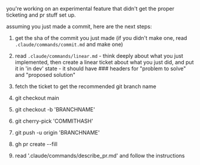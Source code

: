 you're working on an experimental feature that didn't get the proper ticketing and pr stuff set up.

assuming you just made a commit, here are the next steps:


1. get the sha of the commit you just made (if you didn't make one, read `.claude/commands/commit.md` and make one)

2. read `.claude/commands/linear.md` - think deeply about what you just implemented, then create a linear ticket about what you just did, and put it in 'in dev' state - it should have ### headers for "problem to solve" and "proposed solution"
3. fetch the ticket to get the recommended git branch name
4. git checkout main
5. git checkout -b 'BRANCHNAME'
6. git cherry-pick 'COMMITHASH'
7. git push -u origin 'BRANCHNAME'
8. gh pr create --fill
9. read '.claude/commands/describe_pr.md' and follow the instructions
